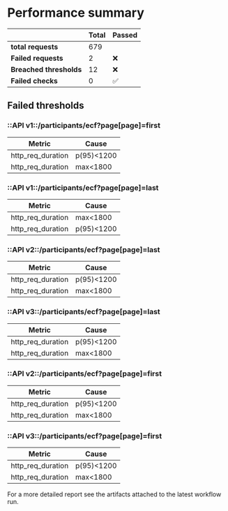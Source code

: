 # Performance summary

|     | Total | Passed |
| --- | ----- | ------ |
| **total requests** | 679 | |
| **Failed requests** | 2 | :x: |
| **Breached thresholds** | 12 | :x: |
| **Failed checks** | 0 | :white_check_mark: |

## Failed thresholds

### ::API v1::/participants/ecf?page[page]=first

| Metric | Cause |
| ------ | ----- |
| http_req_duration | p(95)&lt;1200 |
| http_req_duration | max&lt;1800 |

### ::API v1::/participants/ecf?page[page]=last

| Metric | Cause |
| ------ | ----- |
| http_req_duration | max&lt;1800 |
| http_req_duration | p(95)&lt;1200 |

### ::API v2::/participants/ecf?page[page]=last

| Metric | Cause |
| ------ | ----- |
| http_req_duration | p(95)&lt;1200 |
| http_req_duration | max&lt;1800 |

### ::API v3::/participants/ecf?page[page]=last

| Metric | Cause |
| ------ | ----- |
| http_req_duration | p(95)&lt;1200 |
| http_req_duration | max&lt;1800 |

### ::API v2::/participants/ecf?page[page]=first

| Metric | Cause |
| ------ | ----- |
| http_req_duration | p(95)&lt;1200 |
| http_req_duration | max&lt;1800 |

### ::API v3::/participants/ecf?page[page]=first

| Metric | Cause |
| ------ | ----- |
| http_req_duration | p(95)&lt;1200 |
| http_req_duration | max&lt;1800 |



For a more detailed report see the artifacts attached to the latest workflow run.